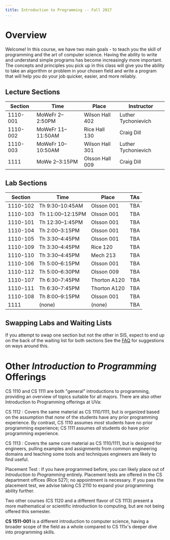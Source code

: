 ```yaml
---
title: Introduction to Programming -- Fall 2017
...
```


# Overview

Welcome! In this course, we have two main goals - to teach you the skill of programming and the art of computer science. Having the ability to write and understand simple programs has become increasingly more important. The concepts and principles you pick up in this class will give you the ability to take an algorithm or problem in your chosen field and write a program that will help you do your job quicker, easier, and more reliably.

## Lecture Sections

Section |Time             |Place          |Instructor             
--------|-----------------|---------------|-----------------------
1110-001|MoWeFr 2–2:50PM  |Wilson Hall 402|Luther Tychonievich    
1110-002|MoWeFr 11–11:50AM|Rice Hall 130  |Craig Dill
1110-003|MoWeFr 10–10:50AM|Wilson Hall 301|Luther Tychonievich
1111    |MoWe 2–3:15PM    |Olsson Hall 009|Craig Dill             

## Lab Sections

Section |Time            |Place       |TAs
--------|----------------|------------|-----
1110-102|Th 9:30–10:45AM |Olsson 001  |TBA
1110-103|Th 11:00–12:15PM|Olsson 001  |TBA
1110-101|Th 12:30–1:45PM |Olsson 001  |TBA
1110-104|Th 2:00–3:15PM  |Olsson 001  |TBA
1110-105|Th 3:30–4:45PM  |Olsson 001  |TBA
1110-109|Th 3:30–4:45PM  |Rice 120    |TBA
1110-110|Th 3:30–4:45PM  |Mech 213    |TBA
1110-106|Th 5:00–6:15PM  |Olsson 001  |TBA
1110-112|Th 5:00–6:30PM  |Olsson 009  |TBA
1110-107|Th 6:30–7:45PM  |Thorton A120|TBA
1110-111|Th 6:30–7:45PM  |Thorton A120|TBA
1110-108|Th 8:00–9:15PM  |Olsson 001  |TBA
1111    |(none)          |(none)      |TBA

## Swapping Labs and Waiting Lists

If you attempt to swap one section but not the other in SIS, expect to end up on the back of the waiting list for both sections
See the [FAQ](faq.html) for suggestions on ways around this.

# Other *Introduction to Programming* Offerings

CS 1110 and CS 1111 are both "general" introductions to programming, providing an overview of topics suitable for all majors.
There are also other Introduction to Programming offerings at UVa:

CS 1112
:   Covers the same material as CS 1110/1111,
    but is organized based on the assumption that *none* of the students have any prior programming experience.
    By contrast, CS 1110 assumes *most* students have no prior programming experience;
    CS 1111 assumes *all* students do have prior programming experience.

CS 1113
:   Covers the same core material as CS 1110/1111, but is designed for engineers,
    pulling examples and assignments from common engineering domains
    and teaching some tools and techniques engineers are likely to find useful.

Placement Test
:   If you have programmed before, you can likely place out of *Introduction to Programming* entirely.
    Placement tests are offered in the CS department offices (Rice 527); no appointment is necessary.
    If you pass the placement test, we advise taking CS 2110 to expand your programming ability further.

Two other courses (CS 1120 and a different flavor of CS 1113) present a more mathematical or scientific introduction to computing, but are not being offered this semester.

**CS 1511-001** is a different introduction to computer science, having a broader scope of the field as a whole compared to CS 111x's deeper dive into programming skills.
